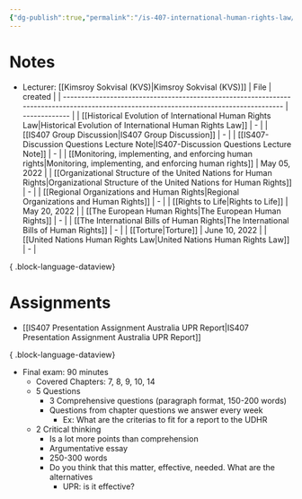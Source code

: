 ```yaml
---
{"dg-publish":true,"permalink":"/is-407-international-human-rights-law/"}
---
```


# Notes
- Lecturer: [[Kimsroy Sokvisal (KVS)\|Kimsroy Sokvisal (KVS)]]
| File                                                                                                                                    | created       |
| --------------------------------------------------------------------------------------------------------------------------------------- | ------------- |
| [[Historical Evolution of International Human Rights Law\|Historical Evolution of International Human Rights Law]]                   | \-            |
| [[IS407 Group Discussion\|IS407 Group Discussion]]                                                                                   | \-            |
| [[IS407-Discussion Questions Lecture Note\|IS407-Discussion Questions Lecture Note]]                                                 | \-            |
| [[Monitoring, implementing, and enforcing human rights\|Monitoring, implementing, and enforcing human rights]]                       | May 05, 2022  |
| [[Organizational Structure of the United Nations for Human Rights\|Organizational Structure of the United Nations for Human Rights]] | \-            |
| [[Regional Organizations and Human Rights\|Regional Organizations and Human Rights]]                                                 | \-            |
| [[Rights to Life\|Rights to Life]]                                                                                                   | May 20, 2022  |
| [[The European Human Rights\|The European Human Rights]]                                                                             | \-            |
| [[The International Bills of Human Rights\|The International Bills of Human Rights]]                                                 | \-            |
| [[Torture\|Torture]]                                                                                                                 | June 10, 2022 |
| [[United Nations Human Rights Law\|United Nations Human Rights Law]]                                                                 | \-            |

{ .block-language-dataview}
# Assignments
- [[IS407 Presentation Assignment Australia UPR Report\|IS407 Presentation Assignment Australia UPR Report]]

{ .block-language-dataview}

- Final exam: 90 minutes
	- Covered Chapters: 7, 8, 9, 10, 14
	- 5 Questions
		- 3 Comprehensive questions (paragraph format, 150-200 words)
		- Questions from chapter questions we answer every week
			- Ex: What are the criterias to fit for a report to the UDHR
	- 2 Critical thinking
		- Is a lot more points than comprehension
		- Argumentative essay
		- 250-300 words
		- Do you think that this matter, effective, needed. What are the alternatives
			- UPR: is it effective?

